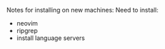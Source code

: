 Notes for installing on new machines:
Need to install:
- neovim
- ripgrep
- install language servers
